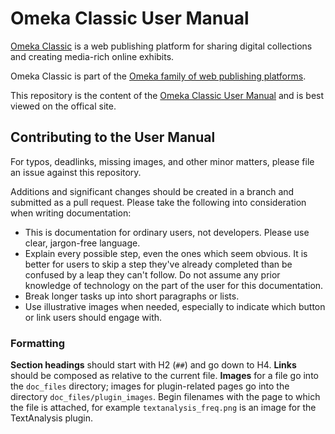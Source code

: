 # Omeka Classic User Manual

[Omeka Classic](https://omeka.org/classic/) is a web publishing platform for sharing digital collections and creating media-rich online exhibits.

Omeka Classic is part of the [Omeka family of web publishing platforms](https://omeka.org/).

This repository is the content of the [Omeka Classic User Manual](https://omeka.org/classic/docs/) and is best viewed on the offical site.

## Contributing to the User Manual

For typos, deadlinks, missing images, and other minor matters, please file an issue against this repository. 

Additions and significant changes should be created in a branch and submitted as a pull request. Please take the following into consideration when writing documentation:

- This is documentation for ordinary users, not developers. Please use clear, jargon-free language. 
- Explain every possible step, even the ones which seem obvious. It is better for users to skip a step they've already completed than be confused by a leap they can't follow. Do not assume any prior knowledge of technology on the part of the user for this documentation.
- Break longer tasks up into short paragraphs or lists.
- Use illustrative images when needed, especially to indicate which button or link users should engage with.

### Formatting 
**Section headings** should start with H2 (`##`) and go down to H4. 
**Links** should be composed as relative to the current file. 
**Images** for a file go into the `doc_files` directory; images for plugin-related pages go into the directory `doc_files/plugin_images`. Begin filenames with the page to which the file is attached, for example `textanalysis_freq.png` is an image for the TextAnalysis plugin.

